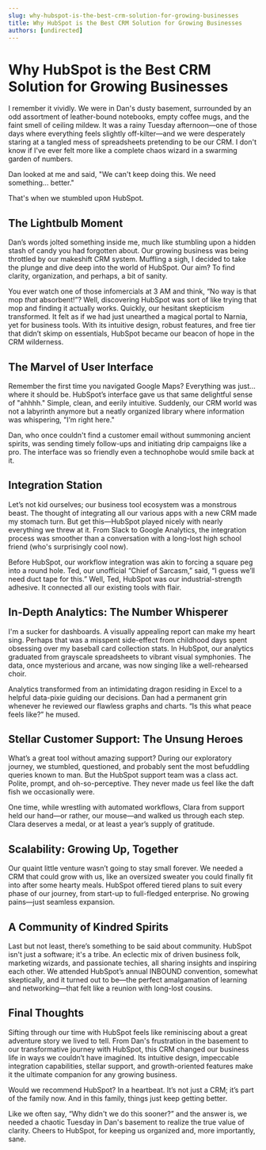 ```yaml
---
slug: why-hubspot-is-the-best-crm-solution-for-growing-businesses
title: Why HubSpot is the Best CRM Solution for Growing Businesses
authors: [undirected]
---
```


# Why HubSpot is the Best CRM Solution for Growing Businesses

I remember it vividly. We were in Dan's dusty basement, surrounded by an odd assortment of leather-bound notebooks, empty coffee mugs, and the faint smell of ceiling mildew. It was a rainy Tuesday afternoon—one of those days where everything feels slightly off-kilter—and we were desperately staring at a tangled mess of spreadsheets pretending to be our CRM. I don't know if I've ever felt more like a complete chaos wizard in a swarming garden of numbers.

Dan looked at me and said, "We can't keep doing this. We need something... better." 

That's when we stumbled upon HubSpot.

## The Lightbulb Moment

Dan’s words jolted something inside me, much like stumbling upon a hidden stash of candy you had forgotten about. Our growing business was being throttled by our makeshift CRM system. Muffling a sigh, I decided to take the plunge and dive deep into the world of HubSpot. Our aim? To find clarity, organization, and perhaps, a bit of sanity.

You ever watch one of those infomercials at 3 AM and think, “No way is that mop *that* absorbent!”? Well, discovering HubSpot was sort of like trying that mop and finding it actually works. Quickly, our hesitant skepticism transformed. It felt as if we had just unearthed a magical portal to Narnia, yet for business tools. With its intuitive design, robust features, and free tier that didn’t skimp on essentials, HubSpot became our beacon of hope in the CRM wilderness.

## The Marvel of User Interface

Remember the first time you navigated Google Maps? Everything was just... where it should be. HubSpot’s interface gave us that same delightful sense of "ahhhh." Simple, clean, and eerily intuitive. Suddenly, our CRM world was not a labyrinth anymore but a neatly organized library where information was whispering, "I’m right here."

Dan, who once couldn't find a customer email without summoning ancient spirits, was sending timely follow-ups and initiating drip campaigns like a pro. The interface was so friendly even a technophobe would smile back at it.

## Integration Station

Let’s not kid ourselves; our business tool ecosystem was a monstrous beast. The thought of integrating all our various apps with a new CRM made my stomach turn. But get this—HubSpot played nicely with nearly everything we threw at it. From Slack to Google Analytics, the integration process was smoother than a conversation with a long-lost high school friend (who's surprisingly cool now).

Before HubSpot, our workflow integration was akin to forcing a square peg into a round hole. Ted, our unofficial “Chief of Sarcasm,” said, “I guess we’ll need duct tape for this.” Well, Ted, HubSpot was our industrial-strength adhesive. It connected all our existing tools with flair.

## In-Depth Analytics: The Number Whisperer

I'm a sucker for dashboards. A visually appealing report can make my heart sing. Perhaps that was a misspent side-effect from childhood days spent obsessing over my baseball card collection stats. In HubSpot, our analytics graduated from grayscale spreadsheets to vibrant visual symphonies. The data, once mysterious and arcane, was now singing like a well-rehearsed choir.

Analytics transformed from an intimidating dragon residing in Excel to a helpful data-pixie guiding our decisions. Dan had a permanent grin whenever he reviewed our flawless graphs and charts. “Is this what peace feels like?” he mused.

## Stellar Customer Support: The Unsung Heroes

What’s a great tool without amazing support? During our exploratory journey, we stumbled, questioned, and probably sent the most befuddling queries known to man. But the HubSpot support team was a class act. Polite, prompt, and oh-so-perceptive. They never made us feel like the daft fish we occasionally were.

One time, while wrestling with automated workflows, Clara from support held our hand—or rather, our mouse—and walked us through each step. Clara deserves a medal, or at least a year’s supply of gratitude.

## Scalability: Growing Up, Together

Our quaint little venture wasn’t going to stay small forever. We needed a CRM that could grow with us, like an oversized sweater you could finally fit into after some hearty meals. HubSpot offered tiered plans to suit every phase of our journey, from start-up to full-fledged enterprise. No growing pains—just seamless expansion.

## A Community of Kindred Spirits

Last but not least, there’s something to be said about community. HubSpot isn't just a software; it's a tribe. An eclectic mix of driven business folk, marketing wizards, and passionate techies, all sharing insights and inspiring each other. We attended HubSpot’s annual INBOUND convention, somewhat skeptically, and it turned out to be—the perfect amalgamation of learning and networking—that felt like a reunion with long-lost cousins.

## Final Thoughts

Sifting through our time with HubSpot feels like reminiscing about a great adventure story we lived to tell. From Dan's frustration in the basement to our transformative journey with HubSpot, this CRM changed our business life in ways we couldn’t have imagined. Its intuitive design, impeccable integration capabilities, stellar support, and growth-oriented features make it the ultimate companion for any growing business.

Would we recommend HubSpot? In a heartbeat. It’s not just a CRM; it’s part of the family now. And in this family, things just keep getting better.

Like we often say, “Why didn't we do this sooner?” and the answer is, we needed a chaotic Tuesday in Dan's basement to realize the true value of clarity. Cheers to HubSpot, for keeping us organized and, more importantly, sane.